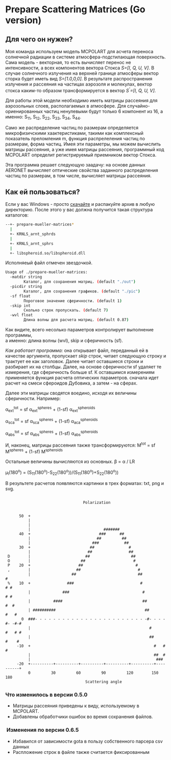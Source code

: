 # Prepare Scattering Matrices (Go version)

## Для чего он нужен?

Моя команда используем модель MCPOLART для асчета переноса солнечной 
радиации в системе атмосфера-подстилающая поверхность. Сама модель - 
векторная, то есть вычисляет перенос не интенсивности, а всех
компонентов вектора Стокса <i>S=[I, Q, U, V]</i>. В случае солнечного
излучения на верхней границе атмосферы вектор сторка будет иметь вид
<i>S=[1.0,0,0]</i>. В результате распространения излучения и рассеяния
на частицах аэрозоля и молекулах, вектор стокса каким-то образом
трансформируется в вектор <i>S<sup>'</sup>=[I, Q, U, V]</i>.

Для работы этой модели необходимо иметь матрицы рассеяния для 
аэрозольных слоев, располагаемых в атмосфере. Для случайно-ориенированных 
частиц ненулевыми будут только 6 компонент из 16, а именно: 
S<sub>11</sub>, S<sub>12</sub>, S<sub>22</sub>, S<sub>33</sub>, 
S<sub>34</sub>, S<sub>44</sub>.

Само же распределение частиц по размерам определяется микрофизичскими 
хаактеристиками, такими как комплексный показатель преломления m, 
функция распрелеления частиц по размерам, форма частиц. Имея эти 
параметры, мы можем вычислить матрицы рассеяния, а уже имея матрицы 
рассеяния, программный код MCPOLART определит регистрируемый 
приемником вектор Стокса. 

Эта программа решает следующую заадачу: на основе данных AERONET 
вычисляет оптические свойства заданного распределения частиц по
размерам, в том числе, вычисляет матрицы рассеяния.

## Как ей пользоваться?

Если у вас Windows - просто [скачайте](https://github.com/DrShmirko/go-prepare-scattering-matrices/releases/download/v0.3.0/go-prepare-scattering-matrices.7z) и распакуйте архив в любую директорию. После этого у вас должна получится такая структура каталогов:

```bash
--+- prepare-mueller-matrices*
  |
  +- KRNLS_arnt_sphrds
  |
  +- KRNLS_arnt_sphrs
  |
  +- libspheroid.so/libspheroid.dll
```
Исполняеый файл отмечен звездочкой.

```bash
Usage of ./prepare-mueller-matrices:
  -matdir string
        Каталог, для сохранения матриц. (default "./out")
  -picdir string
        Каталог, для сохранения графиков. (default "./pic")
  -sf float
        Пороговое значение сферичности. (default 1)
  -skip int
        Сколько строк пропускать. (default 7)
  -wvl float
        Длина волны для расчета матриц. (default 0.87)
```

Как видите, всего несолько параметров контролирует выполнение программы,  
а именно: длина волны (wvl), skip и сферичность (sf). 

*Как работает программа:* она открывает файл, переданный ей в качестве 
аргумента, пропускает *skip* строк, читает следующую строку и трактует 
ее как заголовок. Далее читает оставшиеся строки и разбирает их на 
столбцы. Далее, на основе сферичности sf удаляет те измерения, 
где сферичность больше sf. К оставшимся измерениям применяется функция 
расчета оптических параметров. сначала идет расчет на смеси сфероидов 
Дубовика, а затем - на сферах.

Далее эти матрицы сводятся воедино, исходя их величины сферичности.
Например: 

&alpha;<sub>ext</sub><sup>tot</sup> = sf &alpha;<sub>ext</sub><sup>spheres</sup> + (1-sf) &alpha;<sub>ext</sub><sup>spheroids</sup>

&alpha;<sub>sca</sub><sup>tot</sup> = sf &alpha;<sub>sca</sub><sup>spheres</sup> + (1-sf) &alpha;<sub>aca</sub><sup>spheroids</sup>

&alpha;<sub>abs</sub><sup>tot</sup> = sf &alpha;<sub>abs</sub><sup>spheres</sup> + (1-sf) &alpha;<sub>abs</sub><sup>spheroids</sup>

И, наконец, матрицы рассеяния также трансформируются:
M<sup>tot</sup> = sf M<sup>spheres</sup> + (1-sf) M<sup>spheroids</sup>

Остальные величины вычисляются из основных.
&beta; = &alpha; / LR

&mu;<sub>l</sub>(180<sup>o</sup>) = (S<sub>11</sub>(180<sup>o</sup>)-S<sub>22</sub>(180<sup>o</sup>))/(S<sub>11</sub>(180<sup>o</sup>)+S<sub>22</sub>(180<sup>o</sup>))


В результете расчетов появляются картинки в трех форматах: txt, png и
svg.
```text

                                  Polarization                                  
                                                                                
                                                                                
      50  +                                                                     
          |                                                                     
          |                                                                     
          |                                #######                              
      40  +                              ###      ##                            
          |                             ##         ##                           
          |                           ###           ##                          
      30  +                          ##               #                         
          |                         ##                ##                        
 D        |                        ##                  ##                       
 O        |                      ##                     #                       
 P    20  +                     ##                       #                      
 ,        |                    ##                         #                     
          |                  ##                           ##            #       
 %    10  +                ###                             #           # #      
          |              ###                                #          # #      
          |          ####                                   ##         #  #     
          | ##########                                       ##       #   #     
       0  ###- - - - - - - - - - - - - - - - - - - - - - - - -#- - - -#- -#-#   
          |                                                    #      #   # #   
          |                                                    ##     #    #    
     -10  +                                                      #   #     #    
          |                                                      ##  #          
          |                                                       ###           
     -20  +----------+----------+----------+----------+----------+----------+   
          0         30         60         90         120        150        180  
                                   Scattering angle                             

```



### Что изменилось в версии 0.5.0 ###

- Матрицы рассеяния приведены к виду, используемому в MCPOLART.
- Добавлены обработчики ошибок во время сохранения файлов.



###  Изменения по версии 0.6.5 ###
- Избавился от зависимости gota в пользу собственного парсера csv
  данных
- Распложение строк в файле также считается фиксированным
